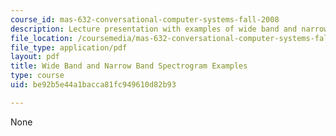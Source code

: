 ```yaml
---
course_id: mas-632-conversational-computer-systems-fall-2008
description: Lecture presentation with examples of wide band and narrow band spectrograms.
file_location: /coursemedia/mas-632-conversational-computer-systems-fall-2008/be92b5e44a1bacca81fc949610d82b93_zue_spectrograms.pdf
file_type: application/pdf
layout: pdf
title: Wide Band and Narrow Band Spectrogram Examples
type: course
uid: be92b5e44a1bacca81fc949610d82b93

---
```

None